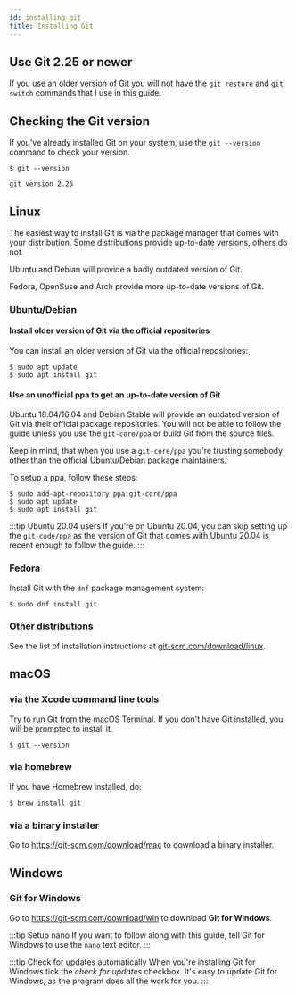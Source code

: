 ```yaml
---
id: installing_git
title: Installing Git
---
```


## Use Git 2.25 or newer

If you use an older version of Git you will not have the `git restore` and `git switch` commands that I use in this guide.

## Checking the Git version

If you've already installed Git on your system, use the `git --version` command to check your version.

```git
$ git --version

git version 2.25
```

## Linux

The easiest way to install Git is via the package manager that comes with your distribution.
Some distributions provide up-to-date versions, others do not.

Ubuntu and Debian will provide a badly outdated version of Git.

Fedora, OpenSuse and Arch provide more up-to-date versions of Git.

### Ubuntu/Debian

#### Install older version of Git via the official repositories

You can install an older version of Git via the official repositories:

```
$ sudo apt update
$ sudo apt install git
```

#### Use an unofficial ppa to get an up-to-date version of Git

Ubuntu 18.04/16.04 and Debian Stable will provide an outdated version of Git via their official package repositories.
You will not be able to follow the guide unless you use the `git-core/ppa` or build Git from the source files.

Keep in mind, that when you use a `git-core/ppa` you're trusting somebody other than the official Ubuntu/Debian package maintainers.

To setup a ppa, follow these steps:

```
$ sudo add-apt-repository ppa:git-core/ppa
$ sudo apt update
$ sudo apt install git
```

:::tip Ubuntu 20.04 users
If you're on Ubuntu 20.04, you can skip setting up the `git-code/ppa` as the version of Git that comes with Ubuntu 20.04 is recent enough to follow the guide.
:::

### Fedora

Install Git with the `dnf` package management system:

```
$ sudo dnf install git
```

### Other distributions

See the list of installation instructions at [git-scm.com/download/linux](https://git-scm.com/download/linux).

## macOS

### via the Xcode command line tools

Try to run Git from the macOS Terminal.
If you don't have Git installed, you will be prompted to install it.

```git
$ git --version
```

### via homebrew

If you have Homebrew installed, do:

```
$ brew install git
```

### via a binary installer

Go to https://git-scm.com/download/mac to download a binary installer.

## Windows

### Git for Windows

Go to https://git-scm.com/download/win to download **Git for Windows**.

:::tip Setup nano
If you want to follow along with this guide, tell Git for Windows to use the `nano` text editor.
:::

:::tip Check for updates automatically
When you're installing Git for Windows tick the _check for updates_ checkbox.
It's easy to update Git for Windows, as the program does all the work for you.
:::
